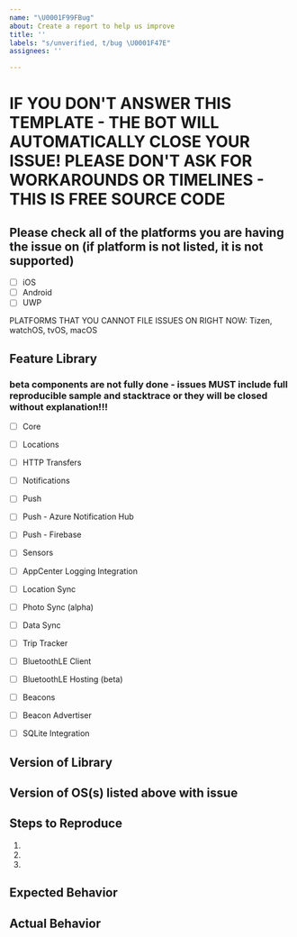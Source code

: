 ```yaml
---
name: "\U0001F99FBug"
about: Create a report to help us improve
title: ''
labels: "s/unverified, t/bug \U0001F47E"
assignees: ''

---
```


# IF YOU DON'T ANSWER THIS TEMPLATE - THE BOT WILL AUTOMATICALLY CLOSE YOUR ISSUE!  PLEASE DON'T ASK FOR WORKAROUNDS OR TIMELINES - THIS IS FREE SOURCE CODE

## Please check all of the platforms you are having the issue on (if platform is not listed, it is not supported)

 - [ ] iOS
 - [ ] Android
 - [ ] UWP

 PLATFORMS THAT YOU CANNOT FILE ISSUES ON RIGHT NOW: Tizen, watchOS, tvOS, macOS

## Feature Library

### beta components are not fully done - issues MUST include full reproducible sample and stacktrace or they will be closed without explanation!!!

 - [ ] Core
 - [ ] Locations
 - [ ] HTTP Transfers
 - [ ] Notifications
 - [ ] Push
 - [ ] Push - Azure Notification Hub
 - [ ] Push - Firebase
 - [ ] Sensors
 - [ ] AppCenter Logging Integration
 - [ ] Location Sync
 - [ ] Photo Sync (alpha)
 - [ ] Data Sync
 - [ ] Trip Tracker
 - [ ] BluetoothLE Client
 - [ ] BluetoothLE Hosting (beta)
 - [ ] Beacons
 - [ ] Beacon Advertiser
 - [ ] SQLite Integration



## Version of Library

## Version of OS(s) listed above with issue



## Steps to Reproduce
1.
2.
3.

## Expected Behavior


## Actual Behavior

